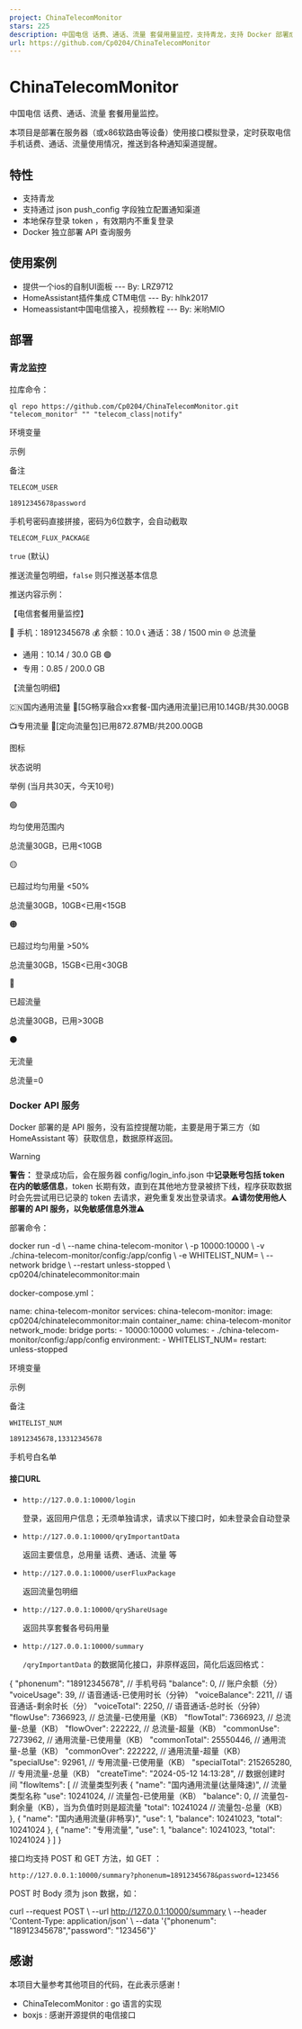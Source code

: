```yaml
---
project: ChinaTelecomMonitor
stars: 225
description: 中国电信 话费、通话、流量 套餐用量监控，支持青龙，支持 Docker 部署成 API 服务。
url: https://github.com/Cp0204/ChinaTelecomMonitor
---
```


ChinaTelecomMonitor
===================

中国电信 话费、通话、流量 套餐用量监控。

本项目是部署在服务器（或x86软路由等设备）使用接口模拟登录，定时获取电信手机话费、通话、流量使用情况，推送到各种通知渠道提醒。

特性
--

-   支持青龙
-   支持通过 json push\_config 字段独立配置通知渠道
-   本地保存登录 token ，有效期内不重复登录
-   Docker 独立部署 API 查询服务

使用案例
----

-   提供一个ios的自制UI面板 --- By: LRZ9712
-   HomeAssistant插件集成 CTM电信 --- By: hlhk2017
-   Homeassistant中国电信接入，视频教程 --- By: 米哟MIO

部署
--

### 青龙监控

拉库命令：

```
ql repo https://github.com/Cp0204/ChinaTelecomMonitor.git "telecom_monitor" "" "telecom_class|notify"
```

环境变量

示例

备注

`TELECOM_USER`

`18912345678password`

手机号密码直接拼接，密码为6位数字，会自动截取

`TELECOM_FLUX_PACKAGE`

`true` (默认)

推送流量包明细，`false` 则只推送基本信息

推送内容示例：

【电信套餐用量监控】

📱 手机：18912345678
💰 余额：10.0
📞 通话：38 / 1500 min
🌐 总流量
  - 通用：10.14 / 30.0 GB 🟢
  - 专用：0.85 / 200.0 GB

【流量包明细】

🇨🇳国内通用流量
🔹\[5G畅享融合xx套餐-国内通用流量\]已用10.14GB/共30.00GB

📺专用流量
🔹\[定向流量包\]已用872.87MB/共200.00GB

图标

状态说明

举例 (当月共30天，今天10号)

🟢

均匀使用范围内

总流量30GB，已用<10GB

🟡

已超过均匀用量 <50%

总流量30GB，10GB<已用<15GB

🟠

已超过均匀用量 >50%

总流量30GB，15GB<已用<30GB

🔴

已超流量

总流量30GB，已用>30GB

⚫

无流量

总流量=0

### Docker API 服务

Docker 部署的是 API 服务，没有监控提醒功能，主要是用于第三方（如 HomeAssistant 等）获取信息，数据原样返回。

Warning

**警告：** 登录成功后，会在服务器 config/login\_info.json 中**记录账号包括 token 在内的敏感信息**，token 长期有效，直到在其他地方登录被挤下线，程序获取数据时会先尝试用已记录的 token 去请求，避免重复发出登录请求。**⚠️请勿使用他人部署的 API 服务，以免敏感信息外泄⚠️**

部署命令：

docker run -d \\
  --name china-telecom-monitor \\
  -p 10000:10000 \\
  -v ./china-telecom-monitor/config:/app/config \\
  -e WHITELIST\_NUM= \\
  --network bridge \\
  --restart unless-stopped \\
  cp0204/chinatelecommonitor:main

docker-compose.yml：

name: china-telecom-monitor
services:
  china-telecom-monitor:
    image: cp0204/chinatelecommonitor:main
    container\_name: china-telecom-monitor
    network\_mode: bridge
    ports:
      - 10000:10000
    volumes:
      - ./china-telecom-monitor/config:/app/config
    environment:
      - WHITELIST\_NUM=
    restart: unless-stopped

环境变量

示例

备注

`WHITELIST_NUM`

`18912345678,13312345678`

手机号白名单

#### 接口URL

-   `http://127.0.0.1:10000/login`
    
    登录，返回用户信息；无须单独请求，请求以下接口时，如未登录会自动登录
    
-   `http://127.0.0.1:10000/qryImportantData`
    
    返回主要信息，总用量 话费、通话、流量 等
    
-   `http://127.0.0.1:10000/userFluxPackage`
    
    返回流量包明细
    
-   `http://127.0.0.1:10000/qryShareUsage`
    
    返回共享套餐各号码用量
    
-   `http://127.0.0.1:10000/summary`
    
    `/qryImportantData` 的数据简化接口，非原样返回，简化后返回格式：
    

{
  "phonenum": "18912345678", // 手机号码
  "balance": 0,              // 账户余额（分）
  "voiceUsage": 39,          // 语音通话-已使用时长（分钟）
  "voiceBalance": 2211,      // 语音通话-剩余时长（分）
  "voiceTotal": 2250,        // 语音通话-总时长（分钟）
  "flowUse": 7366923,        // 总流量-已使用量（KB）
  "flowTotal": 7366923,      // 总流量-总量（KB）
  "flowOver": 222222,        // 总流量-超量（KB）
  "commonUse": 7273962,      // 通用流量-已使用量（KB）
  "commonTotal": 25550446,   // 通用流量-总量（KB）
  "commonOver": 222222,      // 通用流量-超量（KB）
  "specialUse": 92961,       // 专用流量-已使用量（KB）
  "specialTotal": 215265280, // 专用流量-总量（KB）
  "createTime": "2024-05-12 14:13:28", // 数据创建时间
  "flowItems": \[             // 流量类型列表
    {
      "name": "国内通用流量(达量降速)", // 流量类型名称
      "use": 10241024,                // 流量包-已使用量（KB）
      "balance": 0,                   // 流量包-剩余量（KB），当为负值时则是超流量
      "total": 10241024               // 流量包-总量（KB）
    },
    {
      "name": "国内通用流量(非畅享)",
      "use": 1,
      "balance": 10241023,
      "total": 10241024
    },
    {
      "name": "专用流量",
      "use": 1,
      "balance": 10241023,
      "total": 10241024
    }
  \]
}

接口均支持 POST 和 GET 方法，如 GET ：

```
http://127.0.0.1:10000/summary?phonenum=18912345678&password=123456
```

POST 时 Body 须为 json 数据，如：

curl --request POST \\
  --url http://127.0.0.1:10000/summary \\
  --header 'Content-Type: application/json' \\
  --data '{"phonenum": "18912345678","password": "123456"}'

感谢
--

本项目大量参考其他项目的代码，在此表示感谢！

-   ChinaTelecomMonitor : go 语言的实现
-   boxjs : 感谢开源提供的电信接口
